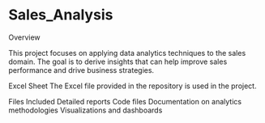 # Sales_Analysis
Overview

This project focuses on applying data analytics techniques to the sales domain. The goal is to derive insights that can help improve sales performance and drive business strategies.

Excel Sheet
The Excel file provided in the repository is used in the project.

Files Included
Detailed reports
Code files
Documentation on analytics methodologies
Visualizations and dashboards
